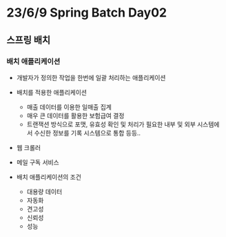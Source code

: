 # 23/6/9 Spring Batch Day02

## 스프링 배치

### 배치 애플리케이션

- 개발자가 정의한 작업을 한번에 일괄 처리하는 애플리케이션

- 배치를 적용한 애플리케이션
  - 매출 데이터를 이용한 일매출 집계
  - 매우 큰 데이터를 활용한 보험급여 결정
  - 트랜잭션 방식으로 포맷, 유효성 확인 및 처리가 필요한 내부 및 외부 시스템에서 수신한 정보를 기록 시스템으로 통합 등등..
- 웹 크롤러
- 메일 구독 서비스
- 배치 애플리케이션의 조건
  - 대용량 데이터
  - 자동화
  - 견고성
  - 신뢰성
  - 성능

